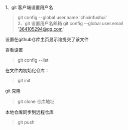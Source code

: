 1、git 客户端设置用户名
   >git config --global user.name 'chixinfushui'  
2、git 设置用户名邮箱
   >git config --global user.email '364105294@qq.com'
   
设置在github仓库主页显示谁提交了该文件

查看设置
>git config --list

在文件内初始化仓库：
>git init

git 克隆
>git clone 仓库地址

本地仓库同步到远程仓库
>git push
